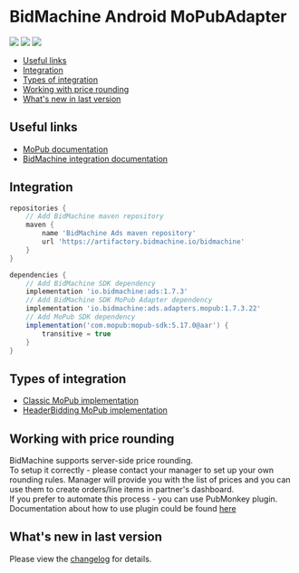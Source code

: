 # BidMachine Android MoPubAdapter

[<img src="https://img.shields.io/badge/SDK%20Version-1.7.3-brightgreen">](https://github.com/bidmachine/BidMachine-Android-SDK)
[<img src="https://img.shields.io/badge/Adapter%20Version-1.7.3.22-green">](https://artifactory.bidmachine.io/bidmachine/io/bidmachine/ads.adapters.mopub/1.7.3.22/)
[<img src="https://img.shields.io/badge/MoPub%20Version-5.17.0-blue">](https://developers.mopub.com/publishers/android/integrate/)

* [Useful links](#useful-links)
* [Integration](#integration)
* [Types of integration](#types-of-integration)
* [Working with price rounding](#working-with-price-rounding)
* [What's new in last version](#whats-new-in-last-version)

## Useful links
* [MoPub documentation](https://developers.mopub.com/publishers/android/integrate/)
* [BidMachine integration documentation](https://wiki.appodeal.com/display/BID/BidMachine+Android+SDK+Documentation)

## Integration
```gradle
repositories {
    // Add BidMachine maven repository
    maven {
        name 'BidMachine Ads maven repository'
        url 'https://artifactory.bidmachine.io/bidmachine'
    }
}

dependencies {
    // Add BidMachine SDK dependency
    implementation 'io.bidmachine:ads:1.7.3'
    // Add BidMachine SDK MoPub Adapter dependency
    implementation 'io.bidmachine:ads.adapters.mopub:1.7.3.22'
    // Add MoPub SDK dependency
    implementation('com.mopub:mopub-sdk:5.17.0@aar') {
        transitive = true
    }
}
```

## Types of integration
* [Classic MoPub implementation](example)
* [HeaderBidding MoPub implementation](example_fetch)

## Working with price rounding
BidMachine supports server-side price rounding.<br>
To setup it correctly - please contact your manager to set up your own rounding rules. Manager will provide you with the list of prices and you can use them to create orders/line items in partner's dashboard.<br>
If you prefer to automate this process - you can use PubMonkey plugin.<br>
Documentation about how to use plugin could be found [here](https://doc.bidmachine.io/eng/ssp-publisher-integration-documentation/bidmachine-custom-adapters/how-to-use-plugin-for-integration-via-mopub-google/creating-line-items-in-mopub-dashboard)

## What's new in last version
Please view the [changelog](CHANGELOG.md) for details.